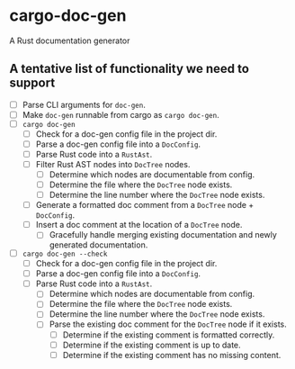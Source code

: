 # cargo-doc-gen
A Rust documentation generator

## A tentative list of functionality we need to support
- [ ] Parse CLI arguments for `doc-gen`.
- [ ] Make `doc-gen` runnable from cargo as `cargo doc-gen`.
- [ ] `cargo doc-gen` 
    - [ ] Check for a doc-gen config file in the project dir.
    - [ ] Parse a doc-gen config file into a `DocConfig`.
    - [ ] Parse Rust code into a `RustAst`.
    - [ ] Filter Rust AST nodes into `DocTree` nodes.
        - [ ] Determine which nodes are documentable from config.
        - [ ] Determine the file where the `DocTree` node exists.
        - [ ] Determine the line number where the `DocTree` node exists.
    - [ ] Generate a formatted doc comment from a `DocTree` node + `DocConfig`.
    - [ ] Insert a doc comment at the location of a `DocTree` node.
        - [ ] Gracefully handle merging existing documentation and newly generated documentation.
- [ ] `cargo doc-gen --check`
    - [ ] Check for a doc-gen config file in the project dir.
    - [ ] Parse a doc-gen config file into a `DocConfig`.
    - [ ] Parse Rust code into a `RustAst`.
        - [ ] Determine which nodes are documentable from config.
        - [ ] Determine the file where the `DocTree` node exists.
        - [ ] Determine the line number where the `DocTree` node exists.
        - [ ] Parse the existing doc comment for the `DocTree` node if it exists.
            - [ ] Determine if the existing comment is formatted correctly.
            - [ ] Determine if the existing comment is up to date.
            - [ ] Determine if the existing comment has no missing content.